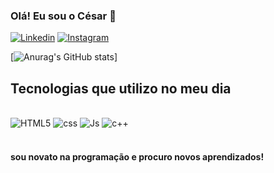 
### Olá! Eu sou o César 🤙

[![Linkedin](https://img.shields.io/badge/LinkedIn-0077B5?style=for-the-badge&logo=linkedin&logoColor=white)](https://www.linkedin.com/in/césar-rodrigues-46b944238/)
[![Instagram](https://img.shields.io/badge/Instagram-E4405F?style=for-the-badge&logo=instagram&logoColor=white)](https://www.instagram.com/cesa_nrodrigues_/)

[![Anurag's GitHub stats](https://github-readme-stats.vercel.app/api?username=CesaoW&theme=midnight-purple&show_icons=true)]


## Tecnologias que utilizo no meu dia 

<div style="display:inline_block"><br/>
<img alt="HTML5" src="https://img.shields.io/badge/HTML5-E34F26?style=for-the-badge&logo=html5&logoColor=white"/>
<img alt="css" src="https://img.shields.io/badge/CSS3-1572B6?style=for-the-badge&logo=css3&logoColor=white"/>
<img alt="Js" src="https://img.shields.io/badge/JavaScript-323330?style=for-the-badge&logo=javascript&logoColor=F7DF1E"/>
<img alt="c++" src="https://img.shields.io/badge/C%2B%2B-00599C?style=for-the-badge&logo=c%2B%2B&logoColor=white">
</div><br>

#### sou novato na programação e procuro novos aprendizados!
